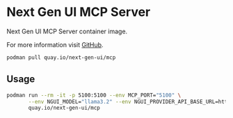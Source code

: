 # Next Gen UI MCP Server

Next Gen UI MCP Server container image.

For more information visit [GitHub](https://github.com/RedHat-UX/next-gen-ui-agent).

```sh
podman pull quay.io/next-gen-ui/mcp
```

## Usage

```sh
podman run --rm -it -p 5100:5100 --env MCP_PORT="5100" \
       --env NGUI_MODEL="llama3.2" --env NGUI_PROVIDER_API_BASE_URL=http://host.containers.internal:11434 --env NGUI_PROVIDER_API_KEY="ollama" \
       quay.io/next-gen-ui/mcp
```
